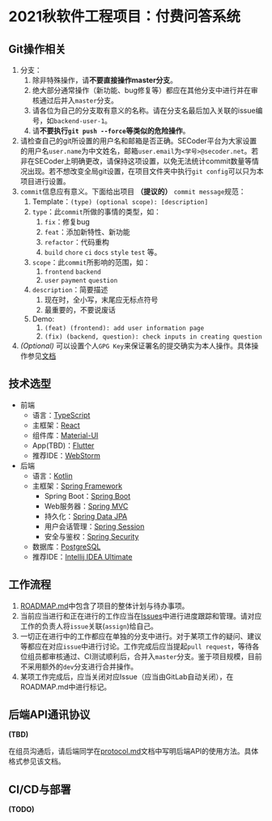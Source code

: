 # 2021秋软件工程项目：付费问答系统

## Git操作相关

1. 分支：
   1. 除非特殊操作，请**不要直接操作master分支**。
   2. 绝大部分通常操作（新功能、bug修复等）都应在其他分支中进行并在审核通过后并入`master`分支。
   3. 请各位为自己的分支取有意义的名称。请在分支名最后加入关联的issue编号，如`backend-user-1`。
   4. 请**不要执行`git push --force`等类似的危险操作**。
2. 请检查自己的git所设置的用户名和邮箱是否正确。SECoder平台为大家设置的用户名`user.name`为中文姓名，邮箱`user.email`为`<学号>@secoder.net`。若非在SECoder上明确更改，请保持这项设置，以免无法统计commit数量等情况出现。若不想改变全局git设置，在项目文件夹中执行`git config`可以只为本项目进行设置。
3. `commit`信息应有意义。下面给出项目 **（提议的）** `commit message`规范：
   1. Template：`(type) (optional scope): [description]`
   2. `type`：此`commit`所做的事情的类型，如：
      1. `fix`：修复bug
      2. `feat`：添加新特性、新功能
      3. `refactor`：代码重构
      4. `build` `chore` `ci` `docs` `style` `test` 等。
   3. `scope`：此`commit`所影响的范围，如：
      1. `frontend` `backend`
      2. `user` `payment` `question`
   4. `description`：简要描述
      1. 现在时，全小写，末尾应无标点符号
      2. 最重要的，不要说废话
   5. Demo:
      1. `(feat) (frontend): add user information page`
      2. `(fix) (backend, question): check inputs in creating question`
4. *(Optional)* 可以设置个人`GPG Key`来保证署名的提交确实为本人操作。具体操作参见[文档](https://gitlab.secoder.net/help/user/project/repository/gpg_signed_commits/index.md)

## 技术选型

- 前端
  - 语言：[TypeScript](https://www.typescriptlang.org/)
  - 主框架：[React](https://reactjs.org/)
  - 组件库：[Material-UI](https://next.material-ui.com/)
  - App(TBD)：[Flutter](https://flutter.dev/)
  - 推荐IDE：[WebStorm](https://www.jetbrains.com/webstorm/)
- 后端
  - 语言：[Kotlin](https://kotlinlang.org/)
  - 主框架：[Spring Framework](https://spring.io/projects/spring-framework)
    - Spring Boot：[Spring Boot](https://spring.io/projects/spring-boot)
    - Web服务器：[Spring MVC](https://docs.spring.io/spring/docs/current/spring-framework-reference/web.html)
    - 持久化：[Spring Data JPA](https://spring.io/projects/spring-data-jpa)
    - 用户会话管理：[Spring Session](https://spring.io/projects/spring-session)
    - 安全与鉴权：[Spring Security](https://spring.io/projects/spring-security)
  - 数据库：[PostgreSQL](https://www.postgresql.org/)
  - 推荐IDE：[Intellij IDEA Ultimate](https://www.jetbrains.com/idea/)

## 工作流程

1. [ROADMAP.md](https://gitlab.secoder.net/HardEng/prj2a-repo/-/tree/master/ROADMAP.md)中包含了项目的整体计划与待办事项。
2. 当前应当进行和正在进行的工作应当在[Issues](https://gitlab.secoder.net/HardEng/prj2a-repo/-/issues)中进行进度跟踪和管理。请对应工作的负责人将`issue`关联(`assign`)给自己。
3. 一切正在进行中的工作都应在单独的分支中进行。对于某项工作的疑问、建议等都应在对应`issue`中进行讨论。工作完成后应当提起`pull request`，等待各位组员都审核通过、CI测试顺利后，合并入`master`分支。鉴于项目规模，目前不采用额外的`dev`分支进行合并操作。
4. 某项工作完成后，应当关闭对应Issue（应当由GitLab自动关闭），在ROADMAP.md中进行标记。

## 后端API通讯协议

**(TBD)**

在组员沟通后，请后端同学在[protocol.md](https://gitlab.secoder.net/HardEng/prj2a-repo/-/tree/master/protocol.md)文档中写明后端API的使用方法。具体格式参见该文档。

## CI/CD与部署

**(TODO)**